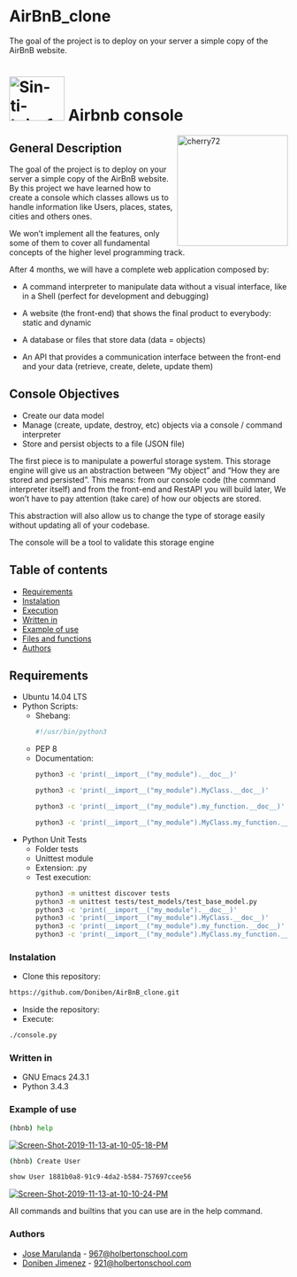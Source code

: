 # AirBnB_clone
The goal of the project is to deploy on your server a simple copy of the AirBnB website.
# <a href="https://ibb.co/n0F13LS"><img src="https://www.pngkey.com/png/full/60-605967_airbnb-logo-png.png" alt="Sin-ti-tulo-1" width="100" height="80" border="0"></a> Airbnb console

<a href="https://holbertonschool.com"><img src="https://i.ibb.co/RyBcXY6/cherry72.png" align="right" width="200" height="200" alt="cherry72" border="0"></a>

## General Description
The goal of the project is to deploy on your server a simple copy of the AirBnB website.
By this project we have learned how to create a console which classes allows us
to handle information like Users, places, states, cities and others ones.

We won’t implement all the features, only some of them to cover all fundamental concepts of the higher level programming track.

After 4 months, we will have a complete web application composed by:

* A command interpreter to manipulate data without a visual interface, like in a Shell (perfect for development and debugging)

* A website (the front-end) that shows the final product to everybody: static and dynamic

* A database or files that store data (data = objects)

* An API that provides a communication interface between the front-end and your data (retrieve, create, delete, update them)

## Console Objectives

 * Create our data model
 * Manage (create, update, destroy, etc) objects via a console / command interpreter
 * Store and persist objects to a file (JSON file)

The first piece is to manipulate a powerful storage system. This storage engine
will give us an abstraction between “My object” and “How they are stored and
persisted”. This means: from our console code (the command interpreter itself)
and from the front-end and RestAPI you will build later, We won’t have to pay
attention (take care) of how our objects are stored.

This abstraction will also allow us to change the type of storage easily without
updating all of your codebase.

The console will be a tool to validate this storage engine

## Table of contents
* [Requirements](#requirements)
* [Instalation](#instalation)
* [Execution](#execution)
* [Written in](#written-in)
* [Example of use](#example-of-use)
* [Files and functions](#files-and-functions)
* [Authors](#authors)
## Requirements
* Ubuntu 14.04 LTS
* Python Scripts:
  - Shebang: 
    ```sh
    #!/usr/bin/python3
    ```
  - PEP 8
  - Documentation:
    ```sh
    python3 -c 'print(__import__("my_module").__doc__)'
    ```
    ```sh
    python3 -c 'print(__import__("my_module").MyClass.__doc__)'
    ```
    ```sh
    python3 -c 'print(__import__("my_module").my_function.__doc__)'
    ```
    ```sh
    python3 -c 'print(__import__("my_module").MyClass.my_function.__doc__)'
    ```
* Python Unit Tests
  - Folder tests
  - Unittest module
  - Extension: .py
  - Test execution:
    ```sh
    python3 -m unittest discover tests
    python3 -m unittest tests/test_models/test_base_model.py
    python3 -c 'print(__import__("my_module").__doc__)'
    python3 -c 'print(__import__("my_module").MyClass.__doc__)'
    python3 -c 'print(__import__("my_module").my_function.__doc__)'
    python3 -c 'print(__import__("my_module").MyClass.my_function.__doc__)'
     ```
  
### Instalation
*  Clone this repository:
```sh
https://github.com/Doniben/AirBnB_clone.git
```
* Inside the repository:
* Execute:
```sh
./console.py 
```
### Written in
* GNU Emacs 24.3.1
* Python 3.4.3
### Example of use
```sh
(hbnb) help
```
<a href="https://ibb.co/SvgJHZ5"><img src="https://i.ibb.co/ryhvqXF/Screen-Shot-2019-11-13-at-10-05-18-PM.png" alt="Screen-Shot-2019-11-13-at-10-05-18-PM" border="0"></a>

```sh
(hbnb) Create User
```
```sh
show User 1881b0a8-91c9-4da2-b584-757697ccee56
```
<a href="https://ibb.co/82BdVV9"><img src="https://i.ibb.co/BjPrRRB/Screen-Shot-2019-11-13-at-10-10-24-PM.png" alt="Screen-Shot-2019-11-13-at-10-10-24-PM" border="0"></a>

All commands and builtins that you can use are in the help command.

### Authors

 - [Jose Marulanda](https://github.com/JoseMarulanda) - 967@holbertonschool.com
 - [Doniben Jimenez](https://github.com/Doniben) - 921@holbertonschool.com
